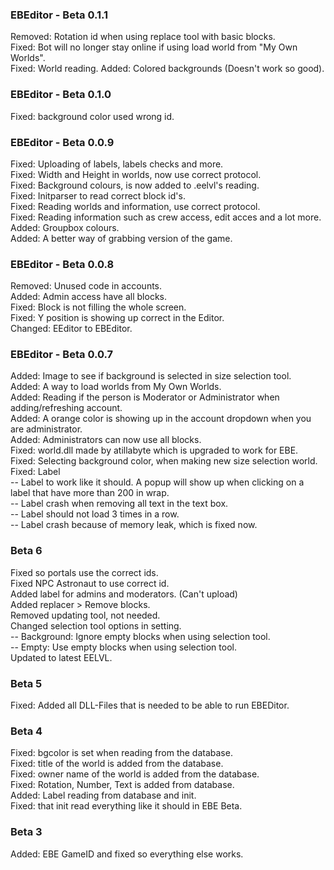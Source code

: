
### EBEditor - Beta 0.1.1
Removed: Rotation id when using replace tool with basic blocks.  
Fixed: Bot will no longer stay online if using load world from "My Own Worlds".  
Fixed: World reading.
Added: Colored backgrounds (Doesn't work so good).  


### EBEditor - Beta 0.1.0  
Fixed: background color used wrong id.  

### EBEditor - Beta 0.0.9
Fixed: Uploading of labels, labels checks and more.  
Fixed: Width and Height in worlds, now use correct protocol.  
Fixed: Background colours, is now added to .eelvl's reading.  
Fixed: Initparser to read correct block id's.  
Fixed: Reading worlds and information, use correct protocol.  
Fixed: Reading information such as crew access, edit acces and a lot more.  
Added: Groupbox colours.  
Added: A better way of grabbing version of the game.  


### EBEditor - Beta 0.0.8  
Removed: Unused code in accounts.  
Added: Admin access have all blocks.  
Fixed: Block is not filling the whole screen.  
Fixed: Y position is showing up correct in the Editor.  
Changed: EEditor to EBEditor.  

### EBEditor - Beta 0.0.7

Added: Image to see if background is selected in size selection tool.  
Added: A way to load worlds from My Own Worlds.  
Added: Reading if the person is Moderator or Administrator when adding/refreshing account.  
Added: A orange color is showing up in the account dropdown when you are administrator.  
Added: Administrators can now use all blocks.  
Fixed: world.dll made by atillabyte which is upgraded to work for EBE.  
Fixed: Selecting background color, when making new size selection world.  
Fixed: Label  
-- Label to work like it should. A popup will show up when clicking on a label
that have more than 200 in wrap.  
-- Label crash when removing all text in the text box.  
-- Label should not load 3 times in a row.  
-- Label crash because of memory leak, which is fixed now.  


###  Beta 6
Fixed so portals use the correct ids.  
Fixed NPC Astronaut to use correct id.  
Added label for admins and moderators. (Can't upload)  
Added replacer > Remove blocks.  
Removed updating tool, not needed.  
Changed selection tool options in setting.  
-- Background: Ignore empty blocks when using selection tool.  
-- Empty: Use empty blocks when using selection tool.  
Updated to latest EELVL.

###  Beta 5
Fixed: Added all DLL-Files that is needed to be able to run EBEDitor.  

###  Beta 4
Fixed: bgcolor is set when reading from the database.  
Fixed: title of the world is added from the database.  
Fixed: owner name of the world is added from the database.  
Fixed: Rotation, Number, Text is added from database.   
Added: Label reading from database and init.  
Fixed: that init read everything like it should in EBE Beta.  

### Beta 3
Added: EBE GameID and fixed so everything else works.  
